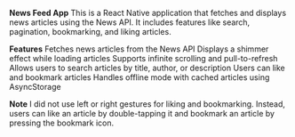 **News Feed App**
This is a React Native application that fetches and displays news articles using the News API. It includes features like search, pagination, bookmarking, and liking articles.

**Features**
Fetches news articles from the News API
Displays a shimmer effect while loading articles
Supports infinite scrolling and pull-to-refresh
Allows users to search articles by title, author, or description
Users can like and bookmark articles
Handles offline mode with cached articles using AsyncStorage

**Note**
I did not use left or right gestures for liking and bookmarking. Instead, users can like an article by double-tapping it and bookmark an article by pressing the bookmark icon.
